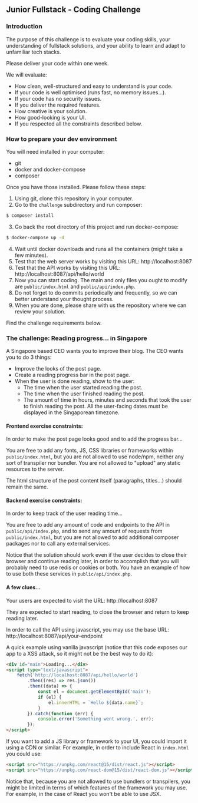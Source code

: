 ## Junior Fullstack - Coding Challenge


### Introduction

The purpose of this challenge is to evaluate your coding skills,
your understanding of fullstack solutions,
and your ability to learn and adapt to unfamiliar tech stacks.

Please deliver your code within one week.

We will evaluate:
- How clean, well-structured and easy to understand is your code.
- If your code is well optimised (runs fast, no memory issues...).
- If your code has no security issues.
- If you deliver the required features.
- How creative is your solution.
- How good-looking is your UI.
- If you respected all the constraints described below.


### How to prepare your dev environment

You will need installed in your computer:
- git
- docker and docker-compose
- composer

Once you have those installed. Please follow these steps:

1) Using git, clone this repository in your computer.
2) Go to the `challenge` subdirectory and run composer:
```bash
$ composer install
```
3) Go back the root directory of this project and run docker-compose:
```bash
$ docker-compose up -d
```
4) Wait until docker downloads and runs all the containers (might take a few minutes).
5) Test that the web server works by visiting this URL: http://localhost:8087
6) Test that the API works by visiting this URL: http://localhost:8087/api/hello/world
7) Now you can start coding. The main and only files you ought to modify are `public/index.html` and `public/api/index.php`. 
8) Do not forget to do commits periodically and frequently, so we can better understand your thought process.
9) When you are done, please share with us the repository where we can review your solution.

Find the challenge requirements below.


### The challenge: Reading progress... in Singapore

A Singapore based CEO wants you to improve their blog.
The CEO wants you to do 3 things:
- Improve the looks of the post page.
- Create a reading progress bar in the post page.
- When the user is done reading, show to the user:
  - The time when the user started reading the post.
  - The time when the user finished reading the post.
  - The amount of time in hours, minutes and seconds that took the user to finish reading the post. All the user-facing dates must be displayed in the Singaporean timezone.


#### Frontend exercise constraints:

In order to make the post page looks good and to add the progress bar...

You are free to add any fonts, JS, CSS libraries or frameworks within `public/index.html`,
but you are not allowed to use node/npm, neither any sort of transpiler nor bundler.
You are not allowed to "upload" any static resources to the server.

The html structure of the post content itself (paragraphs, titles...) should remain the same.


#### Backend exercise constraints:

In order to keep track of the user reading time...

You are free to add any amount of code and endpoints to the API in `public/api/index.php`,
and to send any amount of requests from `public/index.html`,
but you are not allowed to add additional composer packages nor to call any external services.

Notice that the solution should work even if the user decides to close their browser and continue reading later,
in order to accomplish that you will probably need to use redis or cookies or both. You have an example of 
how to use both these services in `public/api/index.php`.


#### A few clues...

Your users are expected to visit the URL:
http://localhost:8087

They are expected to start reading, to close the browser and return to keep reading later.

In order to call the API using javascript, you may use the base URL:
http://localhost:8087/api/your-endpoint

A quick example using vanilla javascript (notice that this code exposes our app
to a XSS attack, so it might not be the best way to do it):

```html
<div id="main">Loading...</div>
<script type="text/javascript">
    fetch('http://localhost:8087/api/hello/world')
        .then((res) => res.json())
        .then((data) => {
            const el = document.getElementById('main');
            if (el) {
                el.innerHTML = `Hello ${data.name}`;
            }
        }).catch(function (err) {
            console.error('Something went wrong.', err);
        });
</script>
```

If you want to add a JS library or framework to your UI, you could import it using a CDN or similar.
For example, in order to include React in `index.html` you could use:

```html
<script src="https://unpkg.com/react@15/dist/react.js"></script>
<script src="https://unpkg.com/react-dom@15/dist/react-dom.js"></script>
```

Notice that, because you are not allowed to use bundlers or transpilers,
you might be limited in terms of which features of the framework you may use.
For example, in the case of React you won't be able to use JSX.
